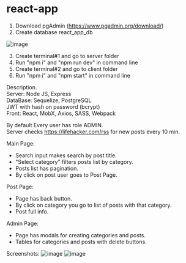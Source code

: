 # react-app

1. Download pgAdmin (https://www.pgadmin.org/download/)
2. Create database react_app_db

![image](https://user-images.githubusercontent.com/63109870/199123581-a916fa24-7147-4bdd-9f35-eb756e6bbfb5.png)

3. Create terminal#1 and go to server folder
4. Run "npm i" and "npm run dev" in command line
5. Create terminal#2 and go to client folder
6. Run "npm i" and "npm start" in command line

Description.  
Server: Node JS, Express  
DataBase: Sequelize, PostgreSQL  
JWT with hash on password (bcrypt)  
Front: React, MobX, Axios, SASS, Webpack

By default Every user has role ADMIN.  
Server checks https://lifehacker.com/rss for new posts every 10 min.  

Main Page:  
 * Search input makes search by post title.  
 * "Select category" filters posts list by category.  
 * Posts list has pagination.  
 * By click on post user goes to Post Page.   

Post Page:  
 * Page has back button.  
 * By click on category you go to list of posts with that category.  
 * Post full info.     

Admin Page:  
 * Page has modals for creating categories and posts.  
 * Tables for categories and posts with delete buttons.

Screenshots:
![image](https://user-images.githubusercontent.com/63109870/199132559-70eb2fa7-810c-4678-a522-53aed0319b14.png)
![image](https://user-images.githubusercontent.com/63109870/199131342-1baa5457-67c0-4ce8-81f1-7049443873d6.png)

